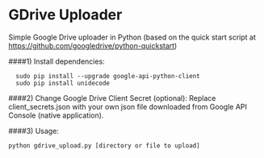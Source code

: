 GDrive Uploader
===============

Simple Google Drive uploader in Python 
(based on the quick start script at https://github.com/googledrive/python-quickstart)

####1) Install dependencies:
```
  sudo pip install --upgrade google-api-python-client
  sudo pip install unidecode
```
####2) Change Google Drive Client Secret (optional):
Replace client_secrets.json with your own json file downloaded from Google API Console (native application).

####3) Usage:
```
python gdrive_upload.py [directory or file to upload]
```
